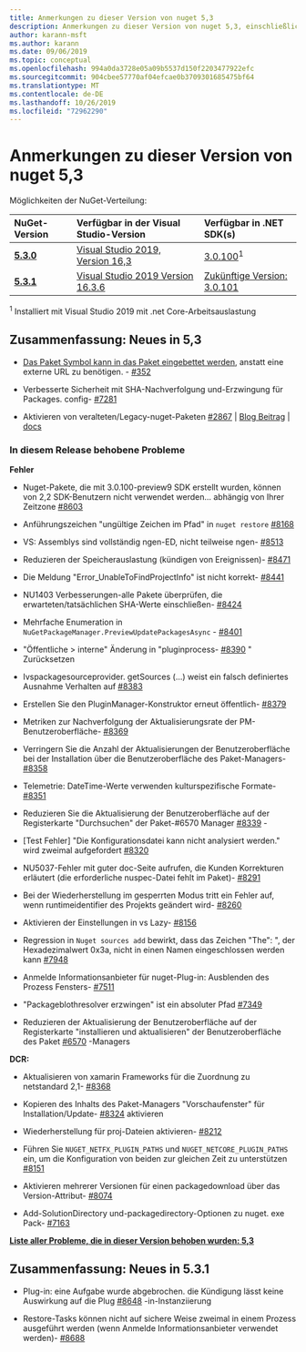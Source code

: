 ```yaml
---
title: Anmerkungen zu dieser Version von nuget 5,3
description: Anmerkungen zu dieser Version von nuget 5,3, einschließlich neuer Features, Fehlerbehebungen und dcrs.
author: karann-msft
ms.author: karann
ms.date: 09/06/2019
ms.topic: conceptual
ms.openlocfilehash: 994a0da3728e05a09b5537d150f2203477922efc
ms.sourcegitcommit: 904cbee57770af04efcae0b3709301685475bf64
ms.translationtype: MT
ms.contentlocale: de-DE
ms.lasthandoff: 10/26/2019
ms.locfileid: "72962290"
---
```

# <a name="nuget-53-release-notes"></a>Anmerkungen zu dieser Version von nuget 5,3

Möglichkeiten der NuGet-Verteilung:

| NuGet-Version | Verfügbar in der Visual Studio-Version| Verfügbar in .NET SDK(s)|
|:---|:---|:---|
| [**5.3.0**](https://nuget.org/downloads) | [Visual Studio 2019, Version 16,3](https://visualstudio.microsoft.com/downloads/) | [3.0.100](https://dotnet.microsoft.com/download/dotnet-core/3.0)<sup>1</sup> |
| [**5.3.1**](https://nuget.org/downloads) | [Visual Studio 2019 Version 16.3.6](https://visualstudio.microsoft.com/downloads/) | [Zukünftige Version: 3.0.101](https://dotnet.microsoft.com/download/dotnet-core/3.0) |

<sup>1</sup> Installiert mit Visual Studio 2019 mit .net Core-Arbeitsauslastung

## <a name="summary-whats-new-in-53"></a>Zusammenfassung: Neues in 5,3

* [Das Paket Symbol kann in das Paket eingebettet werden](../reference/msbuild-targets.md#packing-an-icon-image-file), anstatt eine externe URL zu benötigen. - [#352](https://github.com/NuGet/Home/issues/352)

* Verbesserte Sicherheit mit SHA-Nachverfolgung und-Erzwingung für Packages. config- [#7281](https://github.com/NuGet/Home/issues/7281)

* Aktivieren von veralteten/Legacy-nuget-Paketen [#2867](https://github.com/NuGet/Home/issues/2867) | [Blog Beitrag](https://devblogs.microsoft.com/nuget/deprecating-packages-on-nuget-org/) | [docs](https://docs.microsoft.com/en-us/nuget/nuget-org/deprecate-packages)

### <a name="issues-fixed-in-this-release"></a>In diesem Release behobene Probleme

**Fehler**

* Nuget-Pakete, die mit 3.0.100-preview9 SDK erstellt wurden, können von 2,2 SDK-Benutzern nicht verwendet werden... abhängig von Ihrer Zeitzone [#8603](https://github.com/NuGet/Home/issues/8603)

* Anführungszeichen "ungültige Zeichen im Pfad" in `nuget restore` [#8168](https://github.com/NuGet/Home/issues/8168)

* VS: Assemblys sind vollständig ngen-ED, nicht teilweise ngen- [#8513](https://github.com/NuGet/Home/issues/8513)

* Reduzieren der Speicherauslastung (kündigen von Ereignissen)- [#8471](https://github.com/NuGet/Home/issues/8471)

* Die Meldung "Error_UnableToFindProjectInfo" ist nicht korrekt- [#8441](https://github.com/NuGet/Home/issues/8441)

* NU1403 Verbesserungen-alle Pakete überprüfen, die erwarteten/tatsächlichen SHA-Werte einschließen- [#8424](https://github.com/NuGet/Home/issues/8424)

* Mehrfache Enumeration in `NuGetPackageManager.PreviewUpdatePackagesAsync` - [#8401](https://github.com/NuGet/Home/issues/8401)

* "Öffentliche > interne" Änderung in "pluginprocess- [#8390](https://github.com/NuGet/Home/issues/8390) " Zurücksetzen

* Ivspackagesourceprovider. getSources (...) weist ein falsch definiertes Ausnahme Verhalten auf [#8383](https://github.com/NuGet/Home/issues/8383)

* Erstellen Sie den PluginManager-Konstruktor erneut öffentlich- [#8379](https://github.com/NuGet/Home/issues/8379)

* Metriken zur Nachverfolgung der Aktualisierungsrate der PM-Benutzeroberfläche- [#8369](https://github.com/NuGet/Home/issues/8369)

* Verringern Sie die Anzahl der Aktualisierungen der Benutzeroberfläche bei der Installation über die Benutzeroberfläche des Paket-Managers- [#8358](https://github.com/NuGet/Home/issues/8358)

* Telemetrie: DateTime-Werte verwenden kulturspezifische Formate- [#8351](https://github.com/NuGet/Home/issues/8351)

* Reduzieren Sie die Aktualisierung der Benutzeroberfläche auf der Registerkarte "Durchsuchen" der Paket-#6570 Manager [#8339](https://github.com/NuGet/Home/issues/8339) -

* [Test Fehler] "Die Konfigurationsdatei kann nicht analysiert werden." wird zweimal aufgefordert [#8320](https://github.com/NuGet/Home/issues/8320)

* NU5037-Fehler mit guter doc-Seite aufrufen, die Kunden Korrekturen erläutert (die erforderliche nuspec-Datei fehlt im Paket)- [#8291](https://github.com/NuGet/Home/issues/8291)

* Bei der Wiederherstellung im gesperrten Modus tritt ein Fehler auf, wenn runtimeidentifier des Projekts geändert wird- [#8260](https://github.com/NuGet/Home/issues/8260)

* Aktivieren der Einstellungen in vs Lazy- [#8156](https://github.com/NuGet/Home/issues/8156)

* Regression in `Nuget sources add` bewirkt, dass das Zeichen "The": ", der Hexadezimalwert 0x3a, nicht in einen Namen eingeschlossen werden kann [#7948](https://github.com/NuGet/Home/issues/7948)

* Anmelde Informationsanbieter für nuget-Plug-in: Ausblenden des Prozess Fensters- [#7511](https://github.com/NuGet/Home/issues/7511)

* "Packageblothresolver erzwingen" ist ein absoluter Pfad [#7349](https://github.com/NuGet/Home/issues/7349)

* Reduzieren der Aktualisierung der Benutzeroberfläche auf der Registerkarte "installieren und aktualisieren" der Benutzeroberfläche des Paket [#6570](https://github.com/NuGet/Home/issues/6570) -Managers

**DCR:**

* Aktualisieren von xamarin Frameworks für die Zuordnung zu netstandard 2,1- [#8368](https://github.com/NuGet/Home/issues/8368)

* Kopieren des Inhalts des Paket-Managers "Vorschaufenster" für Installation/Update- [#8324](https://github.com/NuGet/Home/issues/8324) aktivieren

* Wiederherstellung für proj-Dateien aktivieren- [#8212](https://github.com/NuGet/Home/issues/8212)

* Führen Sie `NUGET_NETFX_PLUGIN_PATHS` und `NUGET_NETCORE_PLUGIN_PATHS` ein, um die Konfiguration von beiden zur gleichen Zeit zu unterstützen [#8151](https://github.com/NuGet/Home/issues/8151)

* Aktivieren mehrerer Versionen für einen packagedownload über das Version-Attribut- [#8074](https://github.com/NuGet/Home/issues/8074)

* Add-SolutionDirectory und-packagedirectory-Optionen zu nuget. exe Pack- [#7163](https://github.com/NuGet/Home/issues/7163)

**[Liste aller Probleme, die in dieser Version behoben wurden: 5,3](https://github.com/nuget/home/issues?q=is%3Aissue+is%3Aclosed+milestone%3A%225.3")**

## <a name="summary-whats-new-in-531"></a>Zusammenfassung: Neues in 5.3.1

* Plug-in: eine Aufgabe wurde abgebrochen. die Kündigung lässt keine Auswirkung auf die Plug [#8648](https://github.com/NuGet/Home/issues/8648) -in-Instanziierung

* Restore-Tasks können nicht auf sichere Weise zweimal in einem Prozess ausgeführt werden (wenn Anmelde Informationsanbieter verwendet werden)- [#8688](https://github.com/NuGet/Home/issues/8688)
